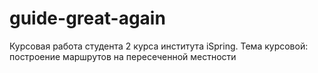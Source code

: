 # guide-great-again
Курсовая работа студента 2 курса института iSpring. Тема курсовой: построение маршрутов на пересеченной местности
